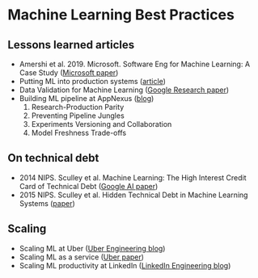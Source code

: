 # Machine Learning Best Practices

## Lessons learned articles
* Amershi et al. 2019. Microsoft. Software Eng for Machine Learning: A Case Study ([Microsoft paper](https://www.microsoft.com/en-us/research/uploads/prod/2019/03/amershi-icse-2019_Software_Engineering_for_Machine_Learning.pdf))
* Putting ML into production systems ([article](https://queue.acm.org/detail.cfm?id=3365847))
* Data Validation for Machine Learning ([Google Research paper](https://www.sysml.cc/doc/2019/167.pdf))
* Building ML pipeline at AppNexus ([blog](https://techblog.appnexus.com/lessons-learned-from-building-scalable-machine-learning-pipelines-822acb3412ad))
  1. Research-Production Parity
  2. Preventing Pipeline Jungles
  3. Experiments Versioning and Collaboration
  4. Model Freshness Trade-offs
  
## On technical debt
* 2014 NIPS. Sculley et al. Machine Learning: The High Interest Credit Card of Technical Debt ([Google AI paper](https://ai.google/research/pubs/pub43146))
* 2015 NIPS. Sculley et al. Hidden Technical Debt in Machine Learning Systems ([paper](https://papers.nips.cc/paper/5656-hidden-technical-debt-in-machine-learning-systems.pdf))

## Scaling
* Scaling ML at Uber ([Uber Engineering blog](https://eng.uber.com/scaling-michelangelo/))
* Scaling ML as a service ([Uber paper](http://proceedings.mlr.press/v67/li17a/li17a.pdf))
* Scaling ML productivity at LinkedIn ([LinkedIn Engineering blog](https://engineering.linkedin.com/blog/2019/01/scaling-machine-learning-productivity-at-linkedin))





